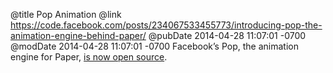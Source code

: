 @title Pop Animation
@link https://code.facebook.com/posts/234067533455773/introducing-pop-the-animation-engine-behind-paper/
@pubDate 2014-04-28 11:07:01 -0700
@modDate 2014-04-28 11:07:01 -0700
Facebook’s Pop, the animation engine for Paper, <a href="https://code.facebook.com/posts/234067533455773/introducing-pop-the-animation-engine-behind-paper/">is now open source</a>.
